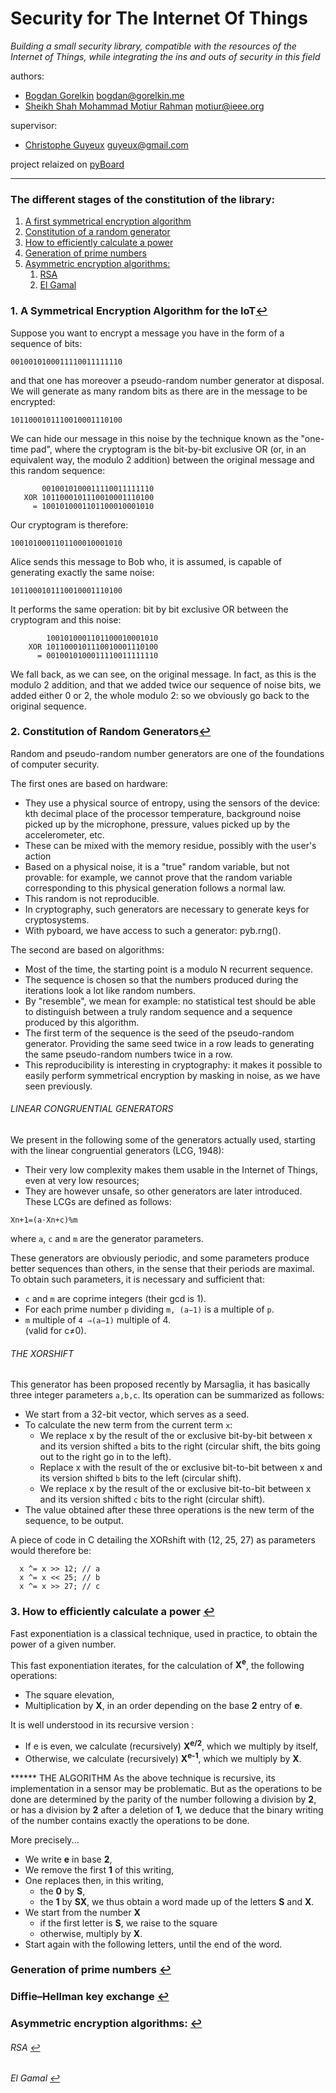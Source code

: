 # Security for The Internet Of Things
*Building a small security library, compatible with the resources of the Internet of Things, while integrating the ins and outs of security in this field*

authors:
  * [Bogdan Gorelkin](https://b.gorelkin.me)  <bogdan@gorelkin.me>
  * [Sheikh Shah Mohammad Motiur Rahman](https://motiur.info) <motiur@ieee.org>

supervisor:
  * [Christophe Guyeux](https://www.femto-st.fr/fr/personnel-femto/cguyeux) <guyeux@gmail.com>

project relaized on [pyBoard](https://store.micropython.org/product/PYBv1.1H)

---
<a name="menu"></a>
###  The different stages of the constitution of the library:

1. [A first symmetrical encryption algorithm](#1)
2. [Constitution of a random generator](#2)
3. [How to efficiently calculate a power](#3) 
4. [Generation of prime numbers](#4)
5. [Asymmetric encryption algorithms:](#5)
   1. [RSA](#5_1) </br>
   2. [El Gamal](#5_2) 

###  1. A Symmetrical Encryption Algorithm for the IoT<a name="1"></a>[↩](#menu)
Suppose you want to encrypt a message you have in the form of a sequence of bits:

```0010010100011110011111110```

and that one has moreover a pseudo-random number generator at disposal. We will generate as many random bits as there are in the message to be encrypted:

```1011000101110010001110100```

We can hide our message in this noise by the technique known as the "one-time pad", where the cryptogram is the bit-by-bit exclusive OR (or, in an equivalent way, the modulo 2 addition) between the original message and this random sequence:

```       
       0010010100011110011111110
   XOR 1011000101110010001110100
     = 1001010001101100010001010
```

Our cryptogram is therefore:

```1001010001101100010001010```


Alice sends this message to Bob who, it is assumed, is capable of generating exactly the same noise:

```1011000101110010001110100```


It performs the same operation: bit by bit exclusive OR between the cryptogram and this noise:

``` 
        1001010001101100010001010
    XOR 1011000101110010001110100
      = 0010010100011110011111110
```

We fall back, as we can see, on the original message. In fact, as this is the modulo 2 addition, and that we added twice our sequence of noise bits, we added either 0 or 2, the whole modulo 2: so we obviously go back to the original sequence.

### 2. Constitution of Random Generators<a name="2"></a>[↩](#menu)
Random and pseudo-random number generators are one of the foundations of computer security.

The first ones are based on hardware:</br>
* They use a physical source of entropy, using the sensors of the device: kth decimal place of the processor temperature, background noise picked up by the microphone, pressure, values picked up by the accelerometer, etc.
* These can be mixed with the memory residue, possibly with the user's action
* Based on a physical noise, it is a "true" random variable, but not provable: for example, we cannot prove that the random variable corresponding to this physical generation follows a normal law.
* This random is not reproducible.
* In cryptography, such generators are necessary to generate keys for cryptosystems.
* With pyboard, we have access to such a generator: pyb.rng().

The second are based on algorithms:</br>
* Most of the time, the starting point is a modulo N recurrent sequence.
* The sequence is chosen so that the numbers produced during the iterations look a lot like random numbers.
* By "resemble", we mean for example: no statistical test should be able to distinguish between a truly random sequence and a sequence produced by this algorithm.
* The first term of the sequence is the seed of the pseudo-random generator. Providing the same seed twice in a row leads to generating the same pseudo-random numbers twice in a row.
* This reproducibility is interesting in cryptography: it makes it possible to easily perform symmetrical encryption by masking in noise, as we have seen previously.

###### LINEAR CONGRUENTIAL GENERATORS
We present in the following some of the generators actually used, starting with the linear congruential generators (LCG, 1948):</br>
* Their very low complexity makes them usable in the Internet of Things, even at very low resources;
* They are however unsafe, so other generators are later introduced.
These LCGs are defined as follows:
``` 
Xn+1=(a⋅Xn+c)%m
``` 
where `a`, `c` and `m` are the generator parameters.

These generators are obviously periodic, and some parameters produce better sequences than others, in the sense that their periods are maximal. To obtain such parameters, it is necessary and sufficient that:</br>
* `c` and `m` are coprime integers (their gcd is 1).
* For each prime number `p` dividing `m, (a−1)` is a multiple of `p`.
* `m` multiple of `4 ⇒(a−1)` multiple of 4.</br>
(valid for c≠0).

###### THE XORSHIFT
This generator has been proposed recently by Marsaglia, it has basically three integer parameters `a,b,c`. Its operation can be summarized as follows:</br>
* We start from a 32-bit vector, which serves as a seed.
* To calculate the new term from the current term `x`:
    * We replace x by the result of the or exclusive bit-by-bit between x and its version shifted `a` bits to the right (circular shift, the bits going out to the right go in to the left).
    * Replace x with the result of the or exclusive bit-to-bit between x and its version shifted `b` bits to the left (circular shift).
    * We replace x by the result of the or exclusive bit-to-bit between x and its version shifted `c` bits to the right (circular shift).
* The value obtained after these three operations is the new term of the sequence, to be output.

A piece of code in C detailing the XORshift with (12, 25, 27) as parameters would therefore be:
``` 
  x ^= x >> 12; // a
  x ^= x << 25; // b
  x ^= x >> 27; // c
  ``` 
### 3. How to efficiently calculate a power <a name="3"></a>[↩](#menu)
Fast exponentiation is a classical technique, used in practice, to obtain the power of a given number.

This fast exponentiation iterates, for the calculation of **X<sup>e</sup>**, the following operations:
* The square elevation,
* Multiplication by **X**,
in an order depending on the base **2** entry of **e**.

It is well understood in its recursive version :
* If e is even, we calculate (recursively) **X<sup>e/2</sup>**, which we multiply by itself,
* Otherwise, we calculate (recursively) **X<sup>e-1</sup>**, which we multiply by **X**.

****** THE ALGORITHM
As the above technique is recursive, its implementation in a sensor may be problematic. But as the operations to be done are determined by the parity of the number following a division by **2**, or has a division by **2** after a deletion of **1**, we deduce that the binary writing of the number contains exactly the operations to be done.

More precisely...
* We write **e** in base **2**,
* We remove the first **1** of this writing,
* One replaces then, in this writing,
    * the **0** by **S**,
    * the **1** by **SX**,
    we thus obtain a word made up of the letters **S** and **X**.
* We start from the number **X**
    * if the first letter is **S**, we raise to the square
    * otherwise, multiply by **X**.
* Start again with the following letters, until the end of the word.


### Generation of prime numbers <a name="3"></a>[↩](#menu)
### Diffie–Hellman key exchange <a name="4"></a>[↩](#menu)
### Asymmetric encryption algorithms: <a name="5"></a>[↩](#menu)
###### RSA <a name="5_1"></a>[↩](#menu)
###### El Gamal <a name="5_2"></a>[↩](#menu)
